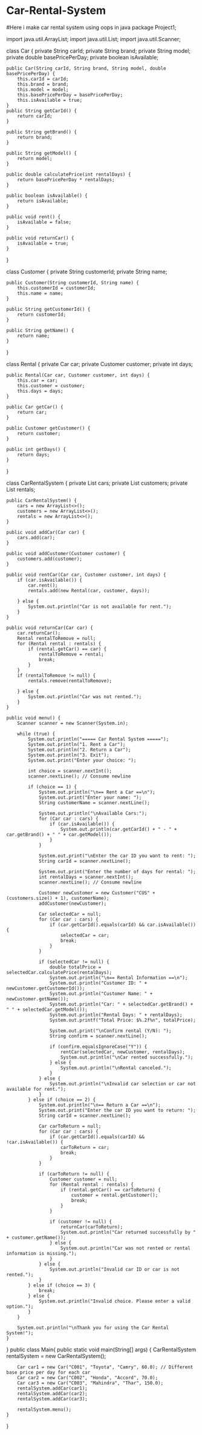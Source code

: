 # Car-Rental-System
#Here i make car rental system using oops in java
package Project1;

import java.util.ArrayList;
import java.util.List;
import java.util.Scanner;

class Car {
    private String carId;
    private String brand;
    private String model;
    private double basePricePerDay;
    private boolean isAvailable;

    public Car(String carId, String brand, String model, double basePricePerDay) {
        this.carId = carId;
        this.brand = brand;
        this.model = model;
        this.basePricePerDay = basePricePerDay;
        this.isAvailable = true;
    }
    public String getCarId() {
        return carId;
    }

    public String getBrand() {
        return brand;
    }

    public String getModel() {
        return model;
    }

    public double calculatePrice(int rentalDays) {
        return basePricePerDay * rentalDays;
    }

    public boolean isAvailable() {
        return isAvailable;
    }

    public void rent() {
        isAvailable = false;
    }

    public void returnCar() {
        isAvailable = true;
    }
}

class Customer {
    private String customerId;
    private String name;

    public Customer(String customerId, String name) {
        this.customerId = customerId;
        this.name = name;
    }

    public String getCustomerId() {
        return customerId;
    }

    public String getName() {
        return name;
    }
}

class Rental {
    private Car car;
    private Customer customer;
    private int days;

    public Rental(Car car, Customer customer, int days) {
        this.car = car;
        this.customer = customer;
        this.days = days;
    }

    public Car getCar() {
        return car;
    }

    public Customer getCustomer() {
        return customer;
    }

    public int getDays() {
        return days;
    }
}

class CarRentalSystem {
    private List<Car> cars;
    private List<Customer> customers;
    private List<Rental> rentals;

    public CarRentalSystem() {
        cars = new ArrayList<>();
        customers = new ArrayList<>();
        rentals = new ArrayList<>();
    }

    public void addCar(Car car) {
        cars.add(car);
    }

    public void addCustomer(Customer customer) {
        customers.add(customer);
    }

    public void rentCar(Car car, Customer customer, int days) {
        if (car.isAvailable()) {
            car.rent();
            rentals.add(new Rental(car, customer, days));

        } else {
            System.out.println("Car is not available for rent.");
        }
    }

    public void returnCar(Car car) {
        car.returnCar();
        Rental rentalToRemove = null;
        for (Rental rental : rentals) {
            if (rental.getCar() == car) {
                rentalToRemove = rental;
                break;
            }
        }
        if (rentalToRemove != null) {
            rentals.remove(rentalToRemove);

        } else {
            System.out.println("Car was not rented.");
        }
    }

    public void menu() {
        Scanner scanner = new Scanner(System.in);

        while (true) {
            System.out.println("===== Car Rental System =====");
            System.out.println("1. Rent a Car");
            System.out.println("2. Return a Car");
            System.out.println("3. Exit");
            System.out.print("Enter your choice: ");

            int choice = scanner.nextInt();
            scanner.nextLine(); // Consume newline

            if (choice == 1) {
                System.out.println("\n== Rent a Car ==\n");
                System.out.print("Enter your name: ");
                String customerName = scanner.nextLine();

                System.out.println("\nAvailable Cars:");
                for (Car car : cars) {
                    if (car.isAvailable()) {
                        System.out.println(car.getCarId() + " - " + car.getBrand() + " " + car.getModel());
                    }
                }

                System.out.print("\nEnter the car ID you want to rent: ");
                String carId = scanner.nextLine();

                System.out.print("Enter the number of days for rental: ");
                int rentalDays = scanner.nextInt();
                scanner.nextLine(); // Consume newline

                Customer newCustomer = new Customer("CUS" + (customers.size() + 1), customerName);
                addCustomer(newCustomer);

                Car selectedCar = null;
                for (Car car : cars) {
                    if (car.getCarId().equals(carId) && car.isAvailable()) {
                        selectedCar = car;
                        break;
                    }
                }

                if (selectedCar != null) {
                    double totalPrice = selectedCar.calculatePrice(rentalDays);
                    System.out.println("\n== Rental Information ==\n");
                    System.out.println("Customer ID: " + newCustomer.getCustomerId());
                    System.out.println("Customer Name: " + newCustomer.getName());
                    System.out.println("Car: " + selectedCar.getBrand() + " " + selectedCar.getModel());
                    System.out.println("Rental Days: " + rentalDays);
                    System.out.printf("Total Price: $%.2f%n", totalPrice);

                    System.out.print("\nConfirm rental (Y/N): ");
                    String confirm = scanner.nextLine();

                    if (confirm.equalsIgnoreCase("Y")) {
                        rentCar(selectedCar, newCustomer, rentalDays);
                        System.out.println("\nCar rented successfully.");
                    } else {
                        System.out.println("\nRental canceled.");
                    }
                } else {
                    System.out.println("\nInvalid car selection or car not available for rent.");
                }
            } else if (choice == 2) {
                System.out.println("\n== Return a Car ==\n");
                System.out.print("Enter the car ID you want to return: ");
                String carId = scanner.nextLine();

                Car carToReturn = null;
                for (Car car : cars) {
                    if (car.getCarId().equals(carId) && !car.isAvailable()) {
                        carToReturn = car;
                        break;
                    }
                }

                if (carToReturn != null) {
                    Customer customer = null;
                    for (Rental rental : rentals) {
                        if (rental.getCar() == carToReturn) {
                            customer = rental.getCustomer();
                            break;
                        }
                    }

                    if (customer != null) {
                        returnCar(carToReturn);
                        System.out.println("Car returned successfully by " + customer.getName());
                    } else {
                        System.out.println("Car was not rented or rental information is missing.");
                    }
                } else {
                    System.out.println("Invalid car ID or car is not rented.");
                }
            } else if (choice == 3) {
                break;
            } else {
                System.out.println("Invalid choice. Please enter a valid option.");
            }
        }

        System.out.println("\nThank you for using the Car Rental System!");
    }

}
public class Main{
    public static void main(String[] args) {
        CarRentalSystem rentalSystem = new CarRentalSystem();

        Car car1 = new Car("C001", "Toyota", "Camry", 60.0); // Different base price per day for each car
        Car car2 = new Car("C002", "Honda", "Accord", 70.0);
        Car car3 = new Car("C003", "Mahindra", "Thar", 150.0);
        rentalSystem.addCar(car1);
        rentalSystem.addCar(car2);
        rentalSystem.addCar(car3);

        rentalSystem.menu();
    }
}
